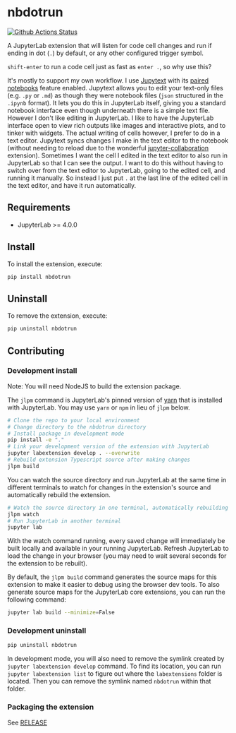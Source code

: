 # nbdotrun

[![Github Actions Status](https://github.com/gnodar01/nbdotrun/workflows/Build/badge.svg)](https://github.com/gnodar01/nbdotrun/actions/workflows/build.yml)

A JupyterLab extension that will listen for code cell changes and run if ending in dot (`.`) by default, or any other configured trigger symbol.

`shift-enter` to run a code cell just as fast as `enter .`, so why use this?

It's mostly to support my own workflow.
I use [Jupytext](https://jupytext.readthedocs.io/en/latest/) with its [paired notebooks](https://jupytext.readthedocs.io/en/latest/paired-notebooks.html) feature enabled.
Jupytext allows you to edit your text-only files (e.g. `.py` or `.md`) as though they were notebook files (`json` structured in the `.ipynb` format).
It lets you do this in JupyterLab itself, giving you a standard notebook interface even though underneath there is a simple text file.
However I don't like editing in JupyterLab.
I like to have the JupyterLab interface open to view rich outputs like images and interactive plots, and to tinker with widgets.
The actual writing of cells however, I prefer to do in a text editor.
Jupytext syncs changes I make in the text editor to the notebook (without needing to reload due to the wonderful [jupyter-collaboration](https://github.com/jupyterlab/jupyter-collaboration) extension).
Sometimes I want the cell I edited in the text editor to also run in JupyterLab so that I can see the output.
I want to do this without having to switch over from the text editor to JupyterLab, going to the edited cell, and running it manually.
So instead I just put `.` at the last line of the edited cell in the text editor, and have it run automatically.

## Requirements

- JupyterLab >= 4.0.0

## Install

To install the extension, execute:

```bash
pip install nbdotrun
```

## Uninstall

To remove the extension, execute:

```bash
pip uninstall nbdotrun
```

## Contributing

### Development install

Note: You will need NodeJS to build the extension package.

The `jlpm` command is JupyterLab's pinned version of
[yarn](https://yarnpkg.com/) that is installed with JupyterLab. You may use
`yarn` or `npm` in lieu of `jlpm` below.

```bash
# Clone the repo to your local environment
# Change directory to the nbdotrun directory
# Install package in development mode
pip install -e "."
# Link your development version of the extension with JupyterLab
jupyter labextension develop . --overwrite
# Rebuild extension Typescript source after making changes
jlpm build
```

You can watch the source directory and run JupyterLab at the same time in different terminals to watch for changes in the extension's source and automatically rebuild the extension.

```bash
# Watch the source directory in one terminal, automatically rebuilding when needed
jlpm watch
# Run JupyterLab in another terminal
jupyter lab
```

With the watch command running, every saved change will immediately be built locally and available in your running JupyterLab. Refresh JupyterLab to load the change in your browser (you may need to wait several seconds for the extension to be rebuilt).

By default, the `jlpm build` command generates the source maps for this extension to make it easier to debug using the browser dev tools. To also generate source maps for the JupyterLab core extensions, you can run the following command:

```bash
jupyter lab build --minimize=False
```

### Development uninstall

```bash
pip uninstall nbdotrun
```

In development mode, you will also need to remove the symlink created by `jupyter labextension develop`
command. To find its location, you can run `jupyter labextension list` to figure out where the `labextensions`
folder is located. Then you can remove the symlink named `nbdotrun` within that folder.

### Packaging the extension

See [RELEASE](RELEASE.md)
